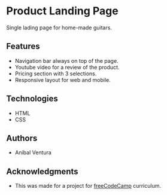 # Product Landing Page

Single lading page for home-made guitars.

## Features

- Navigation bar always on top of the page.
- Youtube video for a review of the product.
- Pricing section with 3 selections.
- Responsive layout for web and mobile.

## Technologies

- HTML
- CSS

## Authors

- Anibal Ventura

## Acknowledgments

- This was made for a project for [freeCodeCamp](https://www.freecodecamp.org/) curriculum.
